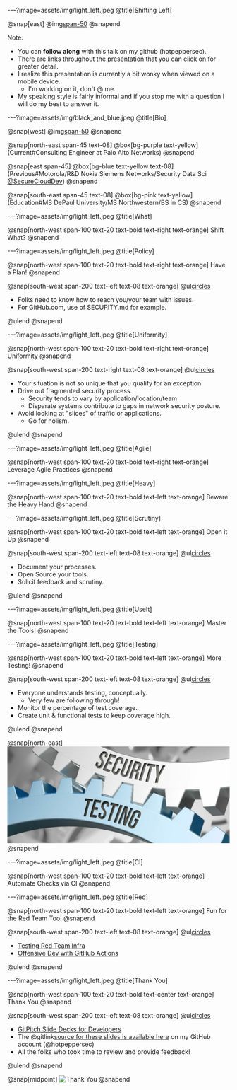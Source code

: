 ---?image=assets/img/light_left.jpeg
@title[Shifting Left]

@snap[east]
@img[span-50](assets/img/title.png)
@snapend

Note:

- You can **follow along** with this talk on my github (hotpeppersec).
- There are links throughout the presentation that you can click on for greater detail.
- I realize this presentation is currently a bit wonky when viewed on a mobile device.
  - I'm working on it, don't @ me.
- My speaking style is fairly informal and if you stop me with a question I will do my best to answer it.

---?image=assets/img/black_and_blue.jpeg
@title[Bio]

@snap[west]
@img[span-50](assets/img/us.jpg)
@snapend

@snap[north-east span-45 text-08]
@box[bg-purple text-yellow](Current#Consulting Engineer at Palo Alto Networks)
@snapend

@snap[east span-45]
@box[bg-blue text-yellow text-08](Previous#Motorola/R&D Nokia Siemens Networks/Security Data Sci [@SecureCloudDev](https://twitter.com/SecureCloudDev))
@snapend

@snap[south-east span-45 text-08]
@box[bg-pink text-yellow](Education#MS DePaul University/MS Northwestern/BS in CS)
@snapend

---?image=assets/img/light_left.jpeg
@title[What]

@snap[north-west span-100 text-20 text-bold text-right text-orange]
Shift What?
@snapend

---?image=assets/img/light_left.jpeg
@title[Policy]

@snap[north-west span-100 text-20 text-bold text-right text-orange]
Have a Plan!
@snapend

@snap[south-west span-200 text-left text-08 text-orange]
@ul[circles](false)

- Folks need to know how to reach you/your team with issues.
- For GitHub.com, use of SECURITY.md for example.

@ulend
@snapend

---?image=assets/img/light_left.jpeg
@title[Uniformity]

@snap[north-west span-100 text-20 text-bold text-right text-orange]
Uniformity
@snapend

@snap[south-west span-200 text-right text-08 text-orange]
@ul[circles](false)

- Your situation is not so unique that you qualify for an exception.
- Drive out fragmented security process.
  - Security tends to vary by application/location/team.
  - Disparate systems contribute to gaps in network security posture.
- Avoid looking at "slices" of traffic or applications.
  - Go for holism.

@ulend
@snapend

---?image=assets/img/light_left.jpeg
@title[Agile]

@snap[north-west span-100 text-20 text-bold text-right text-orange]
Leverage Agile Practices
@snapend

---?image=assets/img/light_left.jpeg
@title[Heavy]

@snap[north-west span-100 text-20 text-bold text-left text-orange]
Beware the Heavy Hand
@snapend

---?image=assets/img/light_left.jpeg
@title[Scrutiny]

@snap[north-west span-100 text-20 text-bold text-left text-orange]
Open it Up
@snapend

@snap[south-west span-200 text-left text-08 text-orange]
@ul[circles](false)

- Document your processes.
- Open Source your tools.
- Solicit feedback and scrutiny.

@ulend
@snapend

---?image=assets/img/light_left.jpeg
@title[UseIt]

@snap[north-west span-100 text-20 text-bold text-left text-orange]
Master the Tools!
@snapend

---?image=assets/img/light_left.jpeg
@title[Testing]

@snap[north-west span-100 text-20 text-bold text-left text-orange]
More Testing!
@snapend

@snap[south-west span-200 text-left text-08 text-orange]
@ul[circles](false)

- Everyone understands testing, conceptually.
  - Very few are following through!
- Monitor the percentage of test coverage.
- Create unit & functional tests to keep coverage high.

@ulend
@snapend

@snap[north-east]
![IMAGE](assets/img/sec-test.jpg)
@snapend

---?image=assets/img/light_left.jpeg
@title[CI]

@snap[north-west span-100 text-20 text-bold text-left text-orange]
Automate Checks via CI
@snapend

---?image=assets/img/light_left.jpeg
@title[Red]

@snap[north-west span-100 text-20 text-bold text-left text-orange]
Fun for the Red Team Too!
@snapend

@snap[south-west span-200 text-left text-08 text-orange]
@ul[circles](false)

- [Testing Red Team Infra](https://blog.xpnsec.com/testing-redteam-infra/)
- [Offensive Dev with GitHub Actions](https://www.mdsec.co.uk/2020/03/offensive-development-with-github-actions/)

@ulend
@snapend

---?image=assets/img/light_left.jpeg
@title[Thank You]

@snap[north-west span-100 text-20 text-bold text-center text-orange]
Thank You
@snapend

@snap[south-west span-200 text-left text-08 text-orange]
@ul[circles](false)

- [GitPitch Slide Decks for Developers](https://gitpitch.com/pricing)
- The @gitlink[source for these slides is available here](shifting_left) on my GitHub account (@hotpeppersec)
- All the folks who took time to review and provide feedback!

@ulend
@snapend

@snap[midpoint]
![Thank You](https://media.giphy.com/media/3oKIPfFs4hPHemcU6I/giphy.gif)
@snapend
